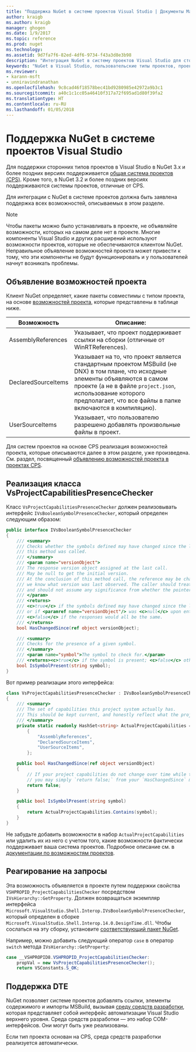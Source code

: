 ```yaml
---
title: "Поддержка NuGet в системе проектов Visual Studio | Документы Майкрософт"
author: kraigb
ms.author: kraigb
manager: ghogen
ms.date: 1/9/2017
ms.topic: reference
ms.prod: nuget
ms.technology: 
ms.assetid: 9d7fa7f6-82ed-4df6-9734-f43a3d8e3b98
description: "Интеграция NuGet в систему проектов Visual Studio для сторонних типов проектов."
keywords: "NuGet в Visual Studio, пользовательские типы проектов, проекты Visual Studio"
ms.reviewer:
- karann-msft
- unniravindranathan
ms.openlocfilehash: 9c8cad46f18578bec41bd9280985e42972a9b3c1
ms.sourcegitcommit: a40c1c1cc05a46410f317a72f695ad1d80f39fa2
ms.translationtype: HT
ms.contentlocale: ru-RU
ms.lasthandoff: 01/05/2018
---
```

# <a name="nuget-support-for-the-visual-studio-project-system"></a>Поддержка NuGet в системе проектов Visual Studio

Для поддержки сторонних типов проектов в Visual Studio в NuGet 3.x и более поздних версиях поддерживается [общая система проектов (CPS)](https://github.com/Microsoft/VSProjectSystem/blob/master/doc/overview/intro.md). Кроме того, в NuGet 3.2 и более поздних версиях поддерживаются системы проектов, отличные от CPS.

Для интеграции с NuGet в системе проектов должна быть заявлена поддержка всех возможностей, описываемых в этом разделе.


> [!NOTE]
> Чтобы пакеты можно было устанавливать в проекте, не объявляйте возможности, которых на самом деле нет в проекте. Многие компоненты Visual Studio и других расширений используют возможности проектов, которые не обеспечиваются клиентом NuGet. Неправильное объявление возможностей проекта может привести к тому, что эти компоненты не будут функционировать и у пользователей начнут возникать проблемы.

## <a name="advertise-project-capabilities"></a>Объявление возможностей проекта

Клиент NuGet определяет, какие пакеты совместимы с типом проекта, на основе [возможностей проекта](https://github.com/Microsoft/VSProjectSystem/blob/master/doc/overview/about_project_capabilities.md), которые представлены в таблице ниже.


|Возможность|Описание:|
|----------------|-----------|
|AssemblyReferences|Указывает, что проект поддерживает ссылки на сборки (отличные от WinRTReferences).|
|DeclaredSourceItems|Указывает на то, что проект является стандартным проектом MSBuild (не DNX) в том плане, что исходные элементы объявляются в самом проекте (а не в файле `project.json`, использование которого предполагает, что все файлы в папке включаются в компиляцию).|
|UserSourceItems|Указывает, что пользователю разрешено добавлять произвольные файлы в проект.|

Для систем проектов на основе CPS реализация возможностей проекта, которые описываются далее в этом разделе, уже произведена. См. раздел, посвященный [объявлению возможностей проекта в проектах CPS](https://github.com/Microsoft/VSProjectSystem/blob/master/doc/overview/about_project_capabilities.md#how-to-declare-project-capabilities-in-your-project).

## <a name="implementing-vsprojectcapabilitiespresencechecker"></a>Реализация класса VsProjectCapabilitiesPresenceChecker

Класс `VsProjectCapabilitiesPresenceChecker` должен реализовывать интерфейс `IVsBooleanSymbolPresenceChecker`, который определен следующим образом:

```cs
public interface IVsBooleanSymbolPresenceChecker
{
    /// <summary>
    /// Checks whether the symbols defined may have changed since the last time
    /// this method was called.
    /// </summary>
    /// <param name="versionObject">
    /// The response version object assigned at the last call.
    /// May be null to get the initial version.
    /// At the conclusion of this method call, the reference may be changed so that on a subsequent call
    /// we know what version was last observed. The caller should treat this value as an opaque object,
    /// and should not assume any significance from whether the pointer changed or not.
    /// </param>
    /// <returns>
    /// <c>true</c> if the symbols defined may have changed since the last call to this method
    /// or if <paramref name="versionObject"/> was <c>null</c> upon entering this method.
    /// <c>false</c> if the responses would all be the same.
    /// </returns>
    bool HasChangedSince(ref object versionObject);

    /// <summary>
    /// Checks for the presence of a given symbol.
    /// </summary>
    /// <param name="symbol">The symbol to check for.</param>
    /// <returns><c>true</c> if the symbol is present; <c>false</c> otherwise.</returns>
    bool IsSymbolPresent(string symbol);
}
```


Вот пример реализации этого интерфейса:
    
```cs
class VsProjectCapabilitiesPresenceChecker : IVsBooleanSymbolPresenceChecker
{
    /// <summary>
    /// The set of capabilities this project system actually has.
    /// This should be kept current, and honestly reflect what the project can do.
    /// </summary>
    private static readonly HashSet<string> ActualProjectCapabilities = new HashSet<string>(StringComparer.OrdinalIgnoreCase)
        {
            "AssemblyReferences",
            "DeclaredSourceItems",
            "UserSourceItems",
        };

    public bool HasChangedSince(ref object versionObject)
    {
        // If your project capabilities do not change over time while the project is open,
        // you may simply `return false;` from your `HasChangedSince` method.
        return false;
    }

    public bool IsSymbolPresent(string symbol)
    {
        return ActualProjectCapabilities.Contains(symbol);
    }
}
```

Не забудьте добавить возможности в набор `ActualProjectCapabilities` или удалить их из него с учетом того, какие возможности фактически поддерживает ваша система проектов. Подробное описание см. в [документации по возможностям проектов](https://github.com/Microsoft/VSProjectSystem/blob/master/doc/overview/project_capabilities.md).

## <a name="responding-to-queries"></a>Реагирование на запросы

Эта возможность объявляется в проекте путем поддержки свойства `VSHPROPID_ProjectCapabilitiesChecker` посредством `IVsHierarchy::GetProperty`. Должен возвращаться экземпляр интерфейса `Microsoft.VisualStudio.Shell.Interop.IVsBooleanSymbolPresenceChecker`, который определен в сборке `Microsoft.VisualStudio.Shell.Interop.14.0.DesignTime.dll`. Чтобы сослаться на эту сборку, установите [соответствующий пакет NuGet](https://www.nuget.org/packages/Microsoft.VisualStudio.Shell.Interop.14.0.DesignTime).

Например, можно добавить следующий оператор `case` в оператор `switch` метода `IVsHierarchy::GetProperty`:

```cs
case __VSHPROPID8.VSHPROPID_ProjectCapabilitiesChecker:
    propVal = new VsProjectCapabilitiesPresenceChecker();
    return VSConstants.S_OK;
```

## <a name="dte-support"></a>Поддержка DTE

NuGet позволяет системе проектов добавлять ссылки, элементы содержимого и импорты MSBuild, вызывая [среду средств разработки](/dotnet/api/envdte.dte?view=visualstudiosdk-2017), которая представляет собой интерфейс автоматизации Visual Studio верхнего уровня. Среда средств разработки — это набор COM-интерфейсов. Они могут быть уже реализованы.

Если тип проекта основан на CPS, среда средств разработки реализуется автоматически.

